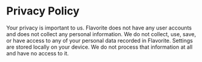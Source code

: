 # Privacy Policy

Your privacy is important to us. Flavorite does not have any user accounts and does not collect any personal information. We do not collect, use, save, or have access to any of your personal data recorded in Flavorite. Settings are stored locally on your device. We do not process that information at all and have no access to it.